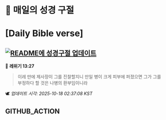 # 🙏 매일의 성경 구절
# [Daily Bible verse]
## [![README에 성경구절 업데이트](https://github.com/DONGSUKA/first_test/actions/workflows/update-readme-bible.yml/badge.svg)](https://github.com/DONGSUKA/first_test/actions/workflows/update-readme-bible.yml)
<!-- START_BIBLE_VERSE -->
📖 **레위기 13:27**
> 이레 만에 제사장이 그를 진찰할지니 만일 병이 크게 피부에 퍼졌으면 그가 그를 부정하다 할 것은 나병의 환부임이니라

🕊️ _업데이트 시각: 2025-10-18 02:37:08 KST_
  <!-- END_BIBLE_VERSE -->
## GITHUB_ACTION
